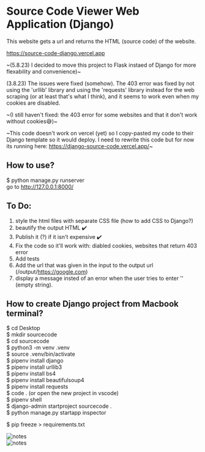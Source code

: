 # Source Code Viewer Web Application (Django)  
This website gets a url and returns the HTML (source code) of the website.   

https://source-code-django.vercel.app  

~(5.8.23) I decided to move this project to Flask instaed of Django for more flexability and convenience)~  

(3.8.23) The issues were fixed (somehow). The 403 error was fixed by not using the 'urllib' library and using the 'requests' library instead for the web scraping (or at least that's what I think), and it seems to work even when my cookies are disabled.  

~(I still haven't fixed: the 403 error for some websites and that it don't work without cookies😅)~  
  
~This code doesn't work on vercel (yet) so I copy-pasted my code to their Django template so it would deploy. I need to rewrite this code but for now its running here:  https://django-source-code.vercel.app/~  

## How to use?
$ python manage.py runserver   
go to http://127.0.0.1:8000/ 

## To Do:
1. style the html files with separate CSS file (how to add CSS to Django?)
2. beautify the output HTML ✔️  
3. Publish it (?) if it isn't expensive ✔️  
4. Fix the code so it'll work with: diabled cookies, websites that return 403 error
6. Add tests
7. Add the url that was given in the input to the output url (/output/https://google.com)
8. display a message insted of an error when the user tries to enter '' (empty string).  

## How to create Django project from Macbook terminal?
$ cd Desktop  
$ mkdir sourcecode  
$ cd sourcecode  
$ python3 -m venv .venv  
$ source .venv/bin/activate  
$ pipenv install django  
$ pipenv install urllib3  
$ pipenv install bs4  
$ pipenv install beautifulsoup4  
$ pipenv install requests  
$ code . (or open the new project in vscode)  
$ pipenv shell  
$ django-admin startproject sourcecode .  
$ python manage.py startapp inspector    

$ pip freeze > requirements.txt  

<!-- 
## From https://github.com/codesandbox/codesandbox-template-django:
$ python -m venv .venv  
$ source .venv/bin/activate  

(.venv) $ pip install -r requirements.txt  
(.venv) $ python manage.py migrate  
(.venv) $ python manage.py createsuperuser  
(.venv) $ python manage.py runserver  
Load the site at http://127.0.0.1:8000  

$ pipenv install  
$ pipenv shell  
(.venv) $ python manage.py migrate  
(.venv) $ python manage.py createsuperuser  
(.venv) $ python manage.py runserver  
Load the site at http://127.0.0.1:8000   

$ python -m venv .venv  
$ pip install django  
$ pip install urllib3  

https://codinggear.blog/how-to-upload-django-project-to-github/?expand_article=1  
-->

![notes](notes1.jpg)  
![notes](notes2.jpg)  
